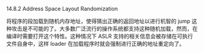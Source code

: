 14.8.2 Address Space Layout Randomization

将程序的段加载到随机内存地址，使得猜出正确的返回地址以进行机智的 jump 这种攻击是不可能的了。大多数广泛流行的操作系统都支持这种随机加载，然而，在编译时需要打开这个特性。这种情况下 ASLR 支持的相关信息会被存储在可执行文件自身中，这样 loader 在加载程序时就会强制进行正确的地址重定向了。

